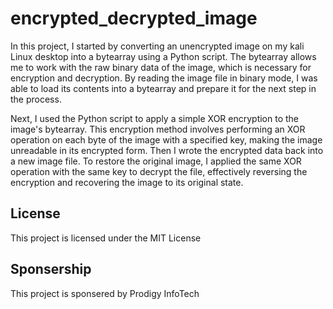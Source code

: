# encrypted_decrypted_image
In this project, I started by converting an unencrypted image on my kali Linux desktop into a bytearray using a Python script. The bytearray allows me to work with the raw binary data of the image, which is necessary for encryption and decryption. By reading the image file in binary mode, I was able to load its contents into a bytearray and prepare it for the next step in the process.

Next, I used the Python script to apply a simple XOR encryption to the image's bytearray. This encryption method involves performing an XOR operation on each byte of the image with a specified key, making the image unreadable in its encrypted form. Then I wrote the encrypted data back into a new image file. To restore the original image, I applied the same XOR operation with the same key to decrypt the file, effectively reversing the encryption and recovering the image to its original state.
## License
This project is licensed under the MIT License

## Sponsership
This project is sponsered by Prodigy InfoTech

